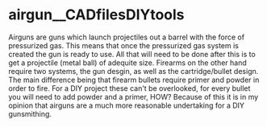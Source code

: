 # airgun__CADfilesDIYtools

Airguns are guns which launch projectiles out a barrel with the force of pressurized gas.  This means that once the pressurized gas system is created the gun is ready to use.  All that will need to be done after this is to get a projectile (metal ball) of adequite size.  Firearms on the other hand require two systems, the gun desgin, as well as the cartridge/bullet design.  The main difference being that firearm bullets require primer and powder in order to fire.  For a DIY project these can't be overlooked, for every bullet you will need to add powder and a primer, HOW? Because of this it is in my opinion that airguns are a much more reasonable undertaking for a DIY gunsmithing. 
